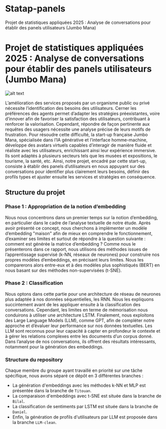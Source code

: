 # Statap-panels
Projet de statistiques appliquées 2025 : Analyse de conversations pour établir des panels utilisateurs (Jumbo Mana)

# Projet de statistiques appliquées 2025 : Analyse de conversations pour établir des panels utilisateurs (Jumbo Mana)

![alt text](https://www.lejournaldesentreprises.com/sites/lejournaldesentreprises.com/files/styles/landscape_web_lg_2x/public/2025-04/Jumbo-Mana-vient-de-dployer-Lisa-son-nouvel-ava-374440.jpeg?h=74596f6a&itok=QwtmNfXl.png)

L’amélioration des services proposés par un organisme public ou privé nécessite l’identification des besoins des utilisateurs. Cerner les préférences des agents permet d’adapter les stratégies préexistantes, voire d’innover afin de favoriser la satisfaction des utilisateurs, contribuant à renforcer la valorisation. Cependant, répondre de façon pertinente aux requêtes des usagers nécessite une analyse précise de leurs motifs de frustration.
Pour résoudre cette difficulté, la start-up française Jumbo Mana, spécialisée dans l’IA générative et l’interface homme-machine, développe des avatars virtuels capables d’interagir de manière fluide et réaliste avec les utilisateurs, enrichissant ainsi leur expérience immersive. Ils sont adaptés à plusieurs secteurs tels que les musées et expositions, le tourisme, la santé, etc.
Ainsi, notre projet, encadré par cette start-up, consiste à établir des panels d’utilisateurs en nous appuyant sur des conversations pour identifier plus clairement leurs besoins, définir des profils types et ajuster ensuite les services et stratégies en conséquence.

## Structure du projet
### Phase 1 : Appropriation de la notion d’embedding
Nous nous concentrons dans un premier temps sur la notion d’embedding, en particulier dans le cadre de l’analyse textuelle de notre étude. Après avoir présenté ce concept, nous cherchons à implémenter un modèle d’embedding "maison" afin de mieux en comprendre le fonctionnement, d’examiner ses limites et surtout de répondre à la question suivante : comment est générée la matrice d’embedding ?
Comme nous le présenterons dans ce rapport, nous utilisons des méthodes issues de l’apprentissage supervisé (k-NN, réseaux de neurones) pour construire nos propres modèles d’embeddings, en précisant leurs limites. Nous les comparerons alors entre-eux et à des modèles plus sophistiqués (BERT) en nous basant sur des méthodes non-supervisées (t-SNE).


### Phase 2 : Classification
Nous optons dans cette partie pour une architecture de réseau de neurones plus adaptée à nos données séquentielles, les RNN. Nous les expliquons succintement avant de les appliquer ensuite à la classification des conversations. Cependant, les limites en terme de mémorisation nous conduirons à utiliser une architecture LSTM. Finalement, nous exploitons des Large Language Models (LLM), comme GPT, afin de compléter notre approche et d’évaluer leur performance sur nos données textuelles. Les LLM sont reconnus pour leur capacité à capter en profondeur le contexte et à gérer les relations complexes entre les documents d’un corpus donné. Dans l’analyse de nos conversations, ils offrent des résultats intéressants, notamment pour la génération des embeddings.

### Structure du repository
Chaque membre du groupe ayant travaillé en priorité sur une tâche spécifique, nous avons séparé ce dépôt en 3 différentes branches :
- La génération d'embeddings avec les méthodes k-NN et MLP est présentée dans la branche de `Titouan`.
- La comparaison d'embeddings avec t-SNE est située dans la branche de `Bilal`.
- La classification de sentiments par LSTM est située dans la branche de `Daniel`.
- Enfin, la génération de profils d'utilisateurs par LLM est proposée dans la branche `LLM-clean`.  




